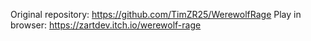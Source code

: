 Original repository:
https://github.com/TimZR25/WerewolfRage
Play in browser: https://zartdev.itch.io/werewolf-rage
